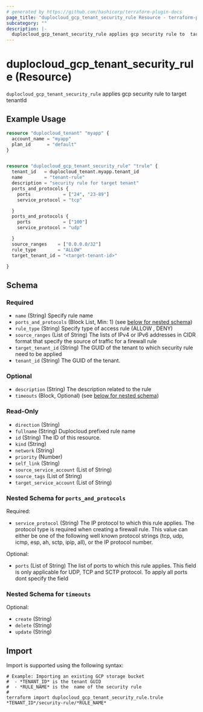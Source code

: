 ```yaml
---
# generated by https://github.com/hashicorp/terraform-plugin-docs
page_title: "duplocloud_gcp_tenant_security_rule Resource - terraform-provider-duplocloud"
subcategory: ""
description: |-
  duplocloud_gcp_tenant_security_rule applies gcp security rule to  target tenantId
---
```


# duplocloud_gcp_tenant_security_rule (Resource)

`duplocloud_gcp_tenant_security_rule` applies gcp security rule to  target tenantId

## Example Usage

```terraform
resource "duplocloud_tenant" "myapp" {
  account_name = "myapp"
  plan_id      = "default"
}


resource "duplocloud_gcp_tenant_security_rule" "trule" {
  tenant_id   = duplocloud_tenant.myapp.tenant_id
  name        = "tenant-rule"
  description = "security rule for target tenant"
  ports_and_protocols {
    ports            = ["24", "23-89"]
    service_protocol = "tcp"

  }
  ports_and_protocols {
    ports            = ["100"]
    service_protocol = "udp"

  }
  source_ranges    = ["0.0.0.0/32"]
  rule_type        = "ALLOW"
  target_tenant_id = "<target-tenant-id>"

}
```

<!-- schema generated by tfplugindocs -->
## Schema

### Required

- `name` (String) Specify rule name
- `ports_and_protocols` (Block List, Min: 1) (see [below for nested schema](#nestedblock--ports_and_protocols))
- `rule_type` (String) Specify type of access rule (ALLOW , DENY)
- `source_ranges` (List of String) The lists of IPv4 or IPv6 addresses in CIDR format that specify the source of traffic for a firewall rule
- `target_tenant_id` (String) The GUID of the tenant to which security rule need to be applied
- `tenant_id` (String) The GUID of the tenant.

### Optional

- `description` (String) The description related to the rule
- `timeouts` (Block, Optional) (see [below for nested schema](#nestedblock--timeouts))

### Read-Only

- `direction` (String)
- `fullname` (String) Duplocloud prefixed rule name
- `id` (String) The ID of this resource.
- `kind` (String)
- `network` (String)
- `priority` (Number)
- `self_link` (String)
- `source_service_account` (List of String)
- `source_tags` (List of String)
- `target_service_account` (List of String)

<a id="nestedblock--ports_and_protocols"></a>
### Nested Schema for `ports_and_protocols`

Required:

- `service_protocol` (String) The IP protocol to which this rule applies. The protocol type is required when creating a firewall rule. This value can either be one of the following well known protocol strings (tcp, udp, icmp, esp, ah, sctp, ipip, all), or the IP protocol number.

Optional:

- `ports` (List of String) The list of ports to which this rule applies. This field is only applicable for UDP, TCP and SCTP protocol. To apply all ports dont specify the field


<a id="nestedblock--timeouts"></a>
### Nested Schema for `timeouts`

Optional:

- `create` (String)
- `delete` (String)
- `update` (String)

## Import

Import is supported using the following syntax:

```shell
# Example: Importing an existing GCP storage bucket
#  - *TENANT_ID* is the tenant GUID
#  - *RULE_NAME* is the  name of the security rule
#
terraform import duplocloud_gcp_tenant_security_rule.trule *TENANT_ID*/security-rule/*RULE_NAME*
```
